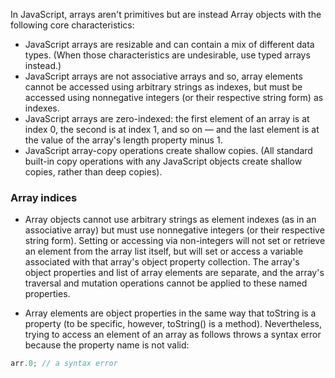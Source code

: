 In JavaScript, arrays aren't primitives but are instead Array objects with the following core characteristics:

- JavaScript arrays are resizable and can contain a mix of different data types. (When those characteristics are undesirable, use typed arrays instead.)
- JavaScript arrays are not associative arrays and so, array elements cannot be accessed using arbitrary strings as indexes, but must be accessed using nonnegative integers (or their respective string form) as indexes.
- JavaScript arrays are zero-indexed: the first element of an array is at index 0, the second is at index 1, and so on — and the last element is at the value of the array's length property minus 1.
- JavaScript array-copy operations create shallow copies. (All standard built-in copy operations with any JavaScript objects create shallow copies, rather than deep copies).

### Array indices

- Array objects cannot use arbitrary strings as element indexes (as in an associative array) but must use nonnegative integers (or their respective string form). Setting or accessing via non-integers will not set or retrieve an element from the array list itself, but will set or access a variable associated with that array's object property collection. The array's object properties and list of array elements are separate, and the array's traversal and mutation operations cannot be applied to these named properties.

- Array elements are object properties in the same way that toString is a property (to be specific, however, toString() is a method). Nevertheless, trying to access an element of an array as follows throws a syntax error because the property name is not valid:

```js
arr.0; // a syntax error

